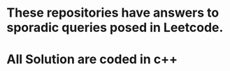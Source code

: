 # These repositories have answers to sporadic queries posed in Leetcode.
# All Solution are coded in c++

